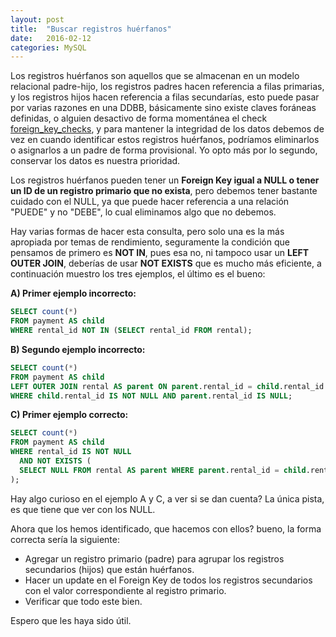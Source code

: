 ```yaml
---
layout: post
title:  "Buscar registros huérfanos"
date:   2016-02-12
categories: MySQL
---
```


Los registros huérfanos son aquellos que se almacenan en un modelo relacional padre-hijo, los registros padres hacen referencia a filas primarias, y los registros hijos hacen referencia a filas secundarías, esto puede pasar por varias razones en una DDBB, básicamente sino existe claves foráneas definidas, o alguien desactivo de forma momentánea el check [foreign_key_checks][1], y para mantener la integridad de los datos debemos de vez en cuando identificar estos registros huérfanos, podríamos eliminarlos o asignarlos a un padre de forma provisional. Yo opto más por lo segundo, conservar los datos es nuestra prioridad.

Los registros huérfanos pueden tener un **Foreign Key igual a NULL o tener un ID de un registro primario que no exista**, pero debemos tener bastante cuidado con el NULL, ya que puede hacer referencia a una relación "PUEDE" y no "DEBE", lo cual eliminamos algo que no debemos.

Hay varias formas de hacer esta consulta, pero solo una es la más apropiada por temas de rendimiento, seguramente la condición que pensamos de primero es **NOT IN**, pues esa no, ni tampoco usar un **LEFT OUTER JOIN**, deberías de usar **NOT EXISTS** que es mucho más eficiente, a continuación muestro los tres ejemplos, el último es el bueno:

**A) Primer ejemplo incorrecto:**

```SQL
SELECT count(*)
FROM payment AS child
WHERE rental_id NOT IN (SELECT rental_id FROM rental);
```

**B) Segundo ejemplo incorrecto:**

```SQL
SELECT count(*)
FROM payment AS child
LEFT OUTER JOIN rental AS parent ON parent.rental_id = child.rental_id
WHERE child.rental_id IS NOT NULL AND parent.rental_id IS NULL;
```

**C) Primer ejemplo correcto:**

```SQL
SELECT count(*)
FROM payment AS child
WHERE rental_id IS NOT NULL
  AND NOT EXISTS (
  SELECT NULL FROM rental AS parent WHERE parent.rental_id = child.rental_id
);
```

Hay algo curioso en el ejemplo A y C, a ver si se dan cuenta? La única pista, es que tiene que ver con los NULL.

Ahora que los hemos identificado, que hacemos con ellos? bueno, la forma correcta sería la siguiente:

* Agregar un registro primario (padre) para agrupar los registros secundarios (hijos) que están huérfanos.
* Hacer un update en el Foreign Key de todos los registros secundarios con el valor correspondiente al registro primario.
* Verificar que todo este bien.

Espero que les haya sido útil.

[1]: http://dev.mysql.com/doc/refman/5.7/en/server-system-variables.html#sysvar_foreign_key_checks
